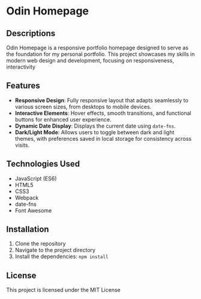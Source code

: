 # Odin Homepage

## Descriptions

Odin Homepage is a responsive portfolio homepage designed to serve as the foundation for my personal portfolio. This project showcases my skills in modern web design and development, focusing on responsiveness, interactivity

## Features

- **Responsive Design**: Fully responsive layout that adapts seamlessly to various screen sizes, from desktops to mobile devices.
- **Interactive Elements**: Hover effects, smooth transitions, and functional buttons for enhanced user experience.
- **Dynamic Date Display**: Displays the current date using `date-fns`.
- **Dark/Light Mode**: Allows users to toggle between dark and light themes, with preferences saved in local storage for consistency across visits.

## Technologies Used

- JavaScript (ES6)
- HTML5
- CSS3
- Webpack
- date-fns
- Font Awesome

## Installation

1. Clone the repository
2. Navigate to the project directory
3. Install the dependencies: `npm install`

## License

This project is licensed under the MIT License
